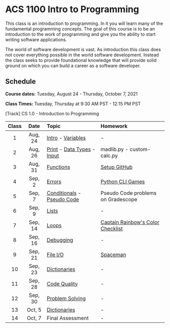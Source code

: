 # ACS 1100 Intro to Programming

This class is an introduction to programming. In it you will learn many of the fundamental programming concepts. The goal of this course is to be an introduction to the work of programming and give you the ability to start writing software applications. 

The world of software development is vast. As introduction this class does not cover everything possible in the world software development. Instead the class seeks to provide foundational knowledge that will provide solid ground on which you can build a career as a software developer. 

## Schedule 

**Course dates:** Tuesday, August 24 - Thursday, October 7, 2021

**Class Times:** Tuesday, Thursday at 9:30 AM PST - 12:15 PM PST

[Track] CS 1.0 - Introduction to Programming 

| Class | Date    | Topic | Homework |
|:-----:|:-------:|:------|:---------|
| 1     | Aug, 24 | [Intro] - [Variables]  | - |
| 2     | Aug, 26 | [Print] - [Data Types] - [Input] | madlib.py - custom-calc.py |
| 3     | Aug, 31 | [Functions] | [Setup GitHub] |
| 4     | Sep,  2 | [Errors] | [Python CLI Games] |
| 5     | Sep,  7 | [Conditionals] - [Pseudo Code] | Pseudo Code problems on Gradescope |
| 6     | Sep,  9 | [Lists] | - |
| 7     | Sep, 14 | [Loops] | [Captain Rainbow's Color Checklist] |
| 8     | Sep, 16 | [Debugging] | - |
| 9     | Sep, 21 | [File I/O] | [Spaceman](projects/spaceman.md) |
| 10    | Sep, 23 | [Dictionaries] | - |
| 11    | Sep, 28 | [Code Quality] | - |
| 12    | Sep, 30 | [Problem Solving] | - |
| 13    | Oct,  5 | [Dictionaries] | - |
| 14    | Oct,  7 | Final Assessment | - |

<!-- Assignments -->
[Setup GitHub]: setup-github.md
[Python CLI Games]: https://github.com/Tech-at-DU/Python-CLI-Games-Tutorial
[Captain Rainbow's Color Checklist]: https://makeschool.org/mediabook/oa/tutorials/captain-rainbow-s-color-checklist/installation/

<!-- Lessons -->
[Intro]: https://docs.google.com/presentation/d/1xLM4fzLBnVEkX3qmBH6L04q4PMbchVrA3P5LSOFHgR4/edit?usp=sharing
[Variables]: https://docs.google.com/presentation/d/1SQl5_sNbJsP1tjFtpTUcXhZ9pVsu1QDctlA1TsMx6QE/edit?usp=sharing
[Data Types]: https://docs.google.com/presentation/d/1hH4O0HFx9bICiZ0EZl9WszhruD9aoiksVZukZ37sOnU/edit?usp=sharing
[Print]: https://docs.google.com/presentation/d/1xlWlQgULda-pYtOidvg0ZhXI8D_6L9_3rEOdgdMAqBU/edit?usp=sharing
[Input]: https://docs.google.com/presentation/d/137URkY5AYKTYWaQjB52Pli18XXA0UwcNnBU37oeLK4g/edit?usp=sharing
[Functions]: https://docs.google.com/presentation/d/1nb2dO0Z5dXTSsXWxt04zq_zNeDglUX6-sWqUfLssuLY/edit?usp=sharing
[Errors]: https://docs.google.com/presentation/d/1I-UvQY6r0Df_NTCzl99w1Vfyo3_lc1smBB5C5OCdsnk/edit?usp=sharing
[Conditionals]: https://docs.google.com/presentation/d/175B_bEx0G0gwuSd9qKrkrB3947pvdI389ZLQAUDnWS8/edit?usp=sharing
[Pseudo Code]: https://docs.google.com/presentation/d/18s5VuAVLBihPR-YvGg9P0i-b60FdYLHfhYpiM-4prdA/edit?usp=sharing
[Lists]: https://docs.google.com/presentation/d/1lgSOEyUEraGRTH75tWLHiP0uB58cwD0TwYlqU4Ykw60/edit?usp=sharing
[Loops]: https://docs.google.com/presentation/d/144HYuVqgF9yR9CCaFySOn2v9Qer3A1pjLfTOYXi2AU8/edit?usp=sharing
[Debugging]: https://docs.google.com/presentation/d/1WC4x4WrGR_TOOARcRkoH5LdTmktDoN29ObSUC4Z2txc/edit?usp=sharing
[File I/O]: https://docs.google.com/presentation/d/1avSxfJU61xqHNYEKZos4BedKVo7QIeunDkxQPwak0UA/edit?usp=sharing
[Dictionaries]: https://docs.google.com/presentation/d/1tABqX5wnQd7zeV9Nmtkh0Eh_IIqqz2FPJDtQTDcfWyM/edit?usp=sharing
[Code Quality]: https://docs.google.com/presentation/d/1ZiGSatm5JcYz9hbeCuqGJndNoyVRbid_3ey7u-bySrQ/edit?usp=sharing
[Problem Solving]: https://docs.google.com/presentation/d/1QpJ4H0m8k6D4uV-O6KSYmIJUbc9MlFkYxbqG9oAOW90/edit?usp=sharing




